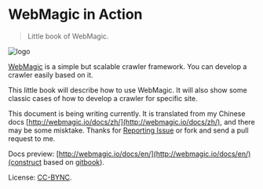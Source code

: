 WebMagic in Action
==================

>Little book of WebMagic.

![logo](https://raw.github.com/code4craft/webmagic/master/assets/logo.jpg)

[WebMagic](https://github.com/code4craft/webmagic) is a simple but scalable crawler framework. You can develop a crawler easily based on it.

This little book will describe how to use WebMagic. It will also show some classic cases of how to develop a crawler for specific site. 

This document is being writing currently. It is translated from my Chinese docs [http://webmagic.io/docs/zh/](http://webmagic.io/docs/zh/), and there may be some misktake. Thanks for [Reporting Issue](https://github.com/webmagic-io/docs/issues) or fork and send a pull request to me.

Docs preview: [http://webmagic.io/docs/en/](http://webmagic.io/docs/en/)(construct based on [gitbook](https://github.com/GitbookIO/gitbook/)).

License: [CC-BYNC](http://creativecommons.org/licenses/by-nc/2.0/).
